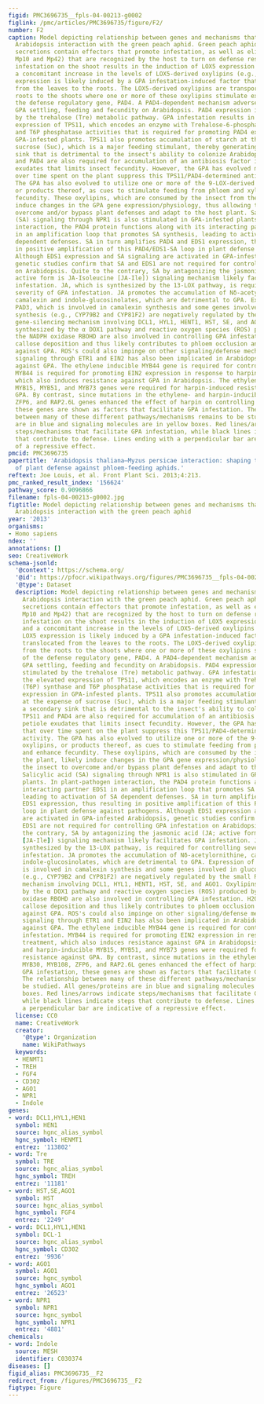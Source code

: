 ```yaml
---
figid: PMC3696735__fpls-04-00213-g0002
figlink: /pmc/articles/PMC3696735/figure/F2/
number: F2
caption: Model depicting relationship between genes and mechanisms that influence
  Arabidopsis interaction with the green peach aphid. Green peach aphid (GPA) salivary
  secretions contain effectors that promote infestation, as well as elicitors (e.g.,
  Mp10 and Mp42) that are recognized by the host to turn on defense responses. GPA
  infestation on the shoot results in the induction of LOX5 expression in roots and
  a concomitant increase in the levels of LOX5-derived oxylipins (e.g., 9-HOD). LOX5
  expression is likely induced by a GPA infestation-induced factor that is translocated
  from the leaves to the roots. The LOX5-derived oxylipins are transported from the
  roots to the shoots where one or more of these oxylipins stimulate expression of
  the defense regulatory gene, PAD4. A PAD4-dependent mechanism adversely impacts
  GPA settling, feeding and fecundity on Arabidopsis. PAD4 expression is further stimulated
  by the trehalose (Tre) metabolic pathway. GPA infestation results in the elevated
  expression of TPS11, which encodes an enzyme with Trehalose-6-phosphate (T6P) synthase
  and T6P phosphatase activities that is required for promoting PAD4 expression in
  GPA-infested plants. TPS11 also promotes accumulation of starch at the expense of
  sucrose (Suc), which is a major feeding stimulant, thereby generating a secondary
  sink that is detrimental to the insect's ability to colonize Arabidopsis. TPS11
  and PAD4 are also required for accumulation of an antibiosis factor in the petiole
  exudates that limits insect fecundity. However, the GPA has evolved mechanisms that
  over time spent on the plant suppress this TPS11/PAD4-determined antibiosis activity.
  The GPA has also evolved to utilize one or more of the 9-LOX-derived oxylipins,
  or products thereof, as cues to stimulate feeding from phloem and xylem, and enhance
  fecundity. These oxylipins, which are consumed by the insect from the plant, likely
  induce changes in the GPA gene expression/physiology, thus allowing the insect to
  overcome and/or bypass plant defenses and adapt to the host plant. Salicylic acid
  (SA) signaling through NPR1 is also stimulated in GPA-infested plants. In plant-pathogen
  interaction, the PAD4 protein functions along with its interacting partner EDS1
  in an amplification loop that promotes SA synthesis, leading to activation of SA
  dependent defenses. SA in turn amplifies PAD4 and EDS1 expression, thus resulting
  in positive amplification of this PAD4/EDS1-SA loop in plant defense against pathogens.
  Although EDS1 expression and SA signaling are activated in GPA-infested Arabidopsis,
  genetic studies confirm that SA and EDS1 are not required for controlling GPA infestation
  on Arabidopsis. Quite to the contrary, SA by antagonizing the jasmonic acid (JA;
  active form is JA-Isoleucine [JA-Ile]) signaling mechanism likely facilitates GPA
  infestation. JA, which is synthesized by the 13-LOX pathway, is required for controlling
  severity of GPA infestation. JA promotes the accumulation of Nδ-acetylornithine,
  camalexin and indole-glucosinolates, which are detrimental to GPA. Expression of
  PAD3, which is involved in camalexin synthesis and some genes involved in glucosinolate
  synthesis (e.g., CYP79B2 and CYP81F2) are negatively regulated by the small RNA
  gene-silencing mechanism involving DCL1, HYL1, HENT1, HST, SE, and AGO1. Oxylipins
  synthesized by the α DOX1 pathway and reactive oxygen species (ROS) produced by
  the NADPH oxidase RBOHD are also involved in controlling GPA infestation. H2O2 promotes
  callose deposition and thus likely contributes to phloem occlusion and plant defense
  against GPA. ROS's could also impinge on other signaling/defense mechanisms. Ethylene
  signaling through ETR1 and EIN2 has also been implicated in Arabidopsis defense
  against GPA. The ethylene inducible MYB44 gene is required for controlling GPA infestation.
  MYB44 is required for promoting EIN2 expression in response to harpin treatment,
  which also induces resistance against GPA in Arabidopsis. The ethylene- and harpin-inducible
  MYB15, MYB51, and MYB73 genes were required for harpin-induced resistance against
  GPA. By contrast, since mutations in the ethylene- and harpin-inducible MYB30, MYB108,
  ZFP6, and RAP2.6L genes enhanced the effect of harpin on controlling GPA infestation,
  these genes are shown as factors that facilitate GPA infestation. The relationship
  between many of these different pathways/mechanisms remains to be studied. All genes/proteins
  are in blue and signaling molecules are in yellow boxes. Red lines/arrows indicate
  steps/mechanisms that facilitate GPA infestation, while black lines indicate steps
  that contribute to defense. Lines ending with a perpendicular bar are indicative
  of a repressive effect.
pmcid: PMC3696735
papertitle: 'Arabidopsis thaliana—Myzus persicae interaction: shaping the understanding
  of plant defense against phloem-feeding aphids.'
reftext: Joe Louis, et al. Front Plant Sci. 2013;4:213.
pmc_ranked_result_index: '156624'
pathway_score: 0.9096866
filename: fpls-04-00213-g0002.jpg
figtitle: Model depicting relationship between genes and mechanisms that influence
  Arabidopsis interaction with the green peach aphid
year: '2013'
organisms:
- Homo sapiens
ndex: ''
annotations: []
seo: CreativeWork
schema-jsonld:
  '@context': https://schema.org/
  '@id': https://pfocr.wikipathways.org/figures/PMC3696735__fpls-04-00213-g0002.html
  '@type': Dataset
  description: Model depicting relationship between genes and mechanisms that influence
    Arabidopsis interaction with the green peach aphid. Green peach aphid (GPA) salivary
    secretions contain effectors that promote infestation, as well as elicitors (e.g.,
    Mp10 and Mp42) that are recognized by the host to turn on defense responses. GPA
    infestation on the shoot results in the induction of LOX5 expression in roots
    and a concomitant increase in the levels of LOX5-derived oxylipins (e.g., 9-HOD).
    LOX5 expression is likely induced by a GPA infestation-induced factor that is
    translocated from the leaves to the roots. The LOX5-derived oxylipins are transported
    from the roots to the shoots where one or more of these oxylipins stimulate expression
    of the defense regulatory gene, PAD4. A PAD4-dependent mechanism adversely impacts
    GPA settling, feeding and fecundity on Arabidopsis. PAD4 expression is further
    stimulated by the trehalose (Tre) metabolic pathway. GPA infestation results in
    the elevated expression of TPS11, which encodes an enzyme with Trehalose-6-phosphate
    (T6P) synthase and T6P phosphatase activities that is required for promoting PAD4
    expression in GPA-infested plants. TPS11 also promotes accumulation of starch
    at the expense of sucrose (Suc), which is a major feeding stimulant, thereby generating
    a secondary sink that is detrimental to the insect's ability to colonize Arabidopsis.
    TPS11 and PAD4 are also required for accumulation of an antibiosis factor in the
    petiole exudates that limits insect fecundity. However, the GPA has evolved mechanisms
    that over time spent on the plant suppress this TPS11/PAD4-determined antibiosis
    activity. The GPA has also evolved to utilize one or more of the 9-LOX-derived
    oxylipins, or products thereof, as cues to stimulate feeding from phloem and xylem,
    and enhance fecundity. These oxylipins, which are consumed by the insect from
    the plant, likely induce changes in the GPA gene expression/physiology, thus allowing
    the insect to overcome and/or bypass plant defenses and adapt to the host plant.
    Salicylic acid (SA) signaling through NPR1 is also stimulated in GPA-infested
    plants. In plant-pathogen interaction, the PAD4 protein functions along with its
    interacting partner EDS1 in an amplification loop that promotes SA synthesis,
    leading to activation of SA dependent defenses. SA in turn amplifies PAD4 and
    EDS1 expression, thus resulting in positive amplification of this PAD4/EDS1-SA
    loop in plant defense against pathogens. Although EDS1 expression and SA signaling
    are activated in GPA-infested Arabidopsis, genetic studies confirm that SA and
    EDS1 are not required for controlling GPA infestation on Arabidopsis. Quite to
    the contrary, SA by antagonizing the jasmonic acid (JA; active form is JA-Isoleucine
    [JA-Ile]) signaling mechanism likely facilitates GPA infestation. JA, which is
    synthesized by the 13-LOX pathway, is required for controlling severity of GPA
    infestation. JA promotes the accumulation of Nδ-acetylornithine, camalexin and
    indole-glucosinolates, which are detrimental to GPA. Expression of PAD3, which
    is involved in camalexin synthesis and some genes involved in glucosinolate synthesis
    (e.g., CYP79B2 and CYP81F2) are negatively regulated by the small RNA gene-silencing
    mechanism involving DCL1, HYL1, HENT1, HST, SE, and AGO1. Oxylipins synthesized
    by the α DOX1 pathway and reactive oxygen species (ROS) produced by the NADPH
    oxidase RBOHD are also involved in controlling GPA infestation. H2O2 promotes
    callose deposition and thus likely contributes to phloem occlusion and plant defense
    against GPA. ROS's could also impinge on other signaling/defense mechanisms. Ethylene
    signaling through ETR1 and EIN2 has also been implicated in Arabidopsis defense
    against GPA. The ethylene inducible MYB44 gene is required for controlling GPA
    infestation. MYB44 is required for promoting EIN2 expression in response to harpin
    treatment, which also induces resistance against GPA in Arabidopsis. The ethylene-
    and harpin-inducible MYB15, MYB51, and MYB73 genes were required for harpin-induced
    resistance against GPA. By contrast, since mutations in the ethylene- and harpin-inducible
    MYB30, MYB108, ZFP6, and RAP2.6L genes enhanced the effect of harpin on controlling
    GPA infestation, these genes are shown as factors that facilitate GPA infestation.
    The relationship between many of these different pathways/mechanisms remains to
    be studied. All genes/proteins are in blue and signaling molecules are in yellow
    boxes. Red lines/arrows indicate steps/mechanisms that facilitate GPA infestation,
    while black lines indicate steps that contribute to defense. Lines ending with
    a perpendicular bar are indicative of a repressive effect.
  license: CC0
  name: CreativeWork
  creator:
    '@type': Organization
    name: WikiPathways
  keywords:
  - HENMT1
  - TREH
  - FGF4
  - CD302
  - AGO1
  - NPR1
  - Indole
genes:
- word: DCL1,HYL1,HEN1
  symbol: HEN1
  source: hgnc_alias_symbol
  hgnc_symbol: HENMT1
  entrez: '113802'
- word: Tre
  symbol: TRE
  source: hgnc_alias_symbol
  hgnc_symbol: TREH
  entrez: '11181'
- word: HST,SE,AGO1
  symbol: HST
  source: hgnc_alias_symbol
  hgnc_symbol: FGF4
  entrez: '2249'
- word: DCL1,HYL1,HEN1
  symbol: DCL-1
  source: hgnc_alias_symbol
  hgnc_symbol: CD302
  entrez: '9936'
- word: AGO1
  symbol: AGO1
  source: hgnc_symbol
  hgnc_symbol: AGO1
  entrez: '26523'
- word: NPR1
  symbol: NPR1
  source: hgnc_symbol
  hgnc_symbol: NPR1
  entrez: '4881'
chemicals:
- word: Indole
  source: MESH
  identifier: C030374
diseases: []
figid_alias: PMC3696735__F2
redirect_from: /figures/PMC3696735__F2
figtype: Figure
---
```

